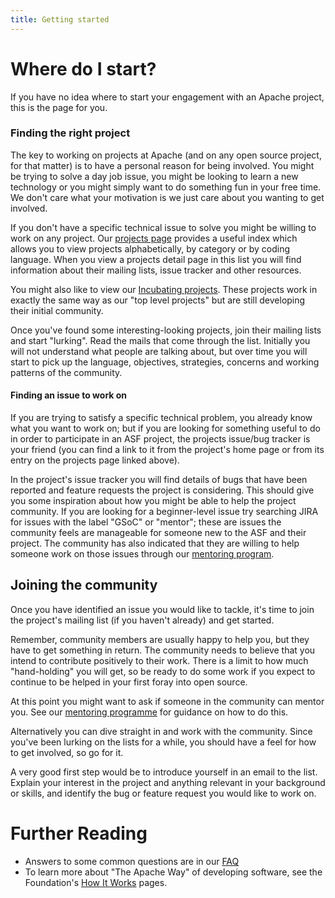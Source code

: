 ```yaml
---
title: Getting started
---
```


# Where do I start?

If you have no idea where to start your engagement with an Apache project, 
this is the page for you.

### Finding the right project

The key to working on projects at Apache (and on any open source project, for that matter)
is to have a personal reason for being involved. You might be trying to solve 
a day job issue, you might be looking to learn a new technology or you might 
simply want to do something fun in your free time. We don't care what your 
motivation is we just care about you wanting to get involved.

If you don't have a specific technical issue to solve you might be willing to 
work on any project. Our [projects page][1] provides a useful index which 
allows you to view projects alphabetically, by category or by coding language. When you view a projects detail page in this list you will find information about their 
mailing lists, issue tracker and other resources.

You might also like to view our 
[Incubating projects][2]. These projects work in exactly the same way as our "top
level projects" but are still developing their initial community.

Once you've found some interesting-looking projects, join their mailing lists and
start "lurking". Read the mails that come through the list. Initially you will not
understand what people are talking about, but over time you will start to
pick up the language, objectives, strategies, concerns and working patterns of the community.

#### Finding an issue to work on

If you are trying to satisfy a specific technical problem, you already know
what you want to work on; but if you are looking for something useful to do in
order to participate in an ASF project, the projects issue/bug tracker is your 
friend (you can find a link to it from the project's home page or from its entry on the
projects page linked above).

In the project's issue tracker you will find details of bugs that have been reported and feature 
requests the project is considering. This should give you some 
inspiration about how you might be able to help the project community. If
you are looking for a beginner-level issue try searching JIRA for issues 
with the label "GSoC" or "mentor"; these are issues the community feels are 
manageable for someone new to the ASF and their project. The community has
also indicated that they are willing to help someone work on those issues
through our [mentoring program][3].

## Joining the community

Once you have identified an issue you would like to tackle, it's time to join the 
project's mailing list (if you haven't already) and get started.

Remember, community members are usually happy to help you, but they have to get something
in return. The community needs to believe that you intend to contribute positively
to their work. There is a limit to how much "hand-holding" you will get, so be ready
to do some work if you expect to continue to be helped in your first foray into
open source.

At this point you might want to ask if someone in the community can
mentor you. See our [mentoring programme][4] for guidance on how to do this.

Alternatively you can dive straight in and work with the community. Since you've 
been lurking on the lists for a while, you
should have a feel for how to get involved, so go for it.

A very good first step would be to introduce yourself in an email to the list. Explain your interest in the project and anything relevant in your background or skills, and identify the bug or feature request you would like to work on.

# Further Reading
  * Answers to some common questions are in our [FAQ][5]
  * To learn more about "The Apache Way" of developing software, see the 
Foundation's [How It Works][6] pages.


  [1]: https://projects.apache.org/
  [2]: https://incubator.apache.org/
  [3]: /newbiefaq.html#NewbieFAQ-AbouttheApacheMentoringProgramme
  [4]: /mentorprogrammeapplication.html
  [5]: /newbiefaq.html
  [6]: https://apache.org/foundation/how-it-works.html
